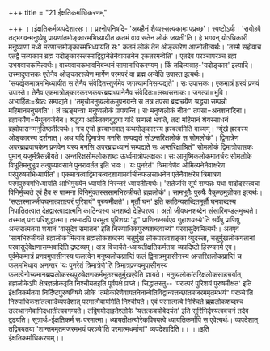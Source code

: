 +++
title = "21 ईक्षतिकर्माधिकरणम्"

+++
।।ईक्षतिकर्मव्यपदेशात्सः।। प्रश्नोपनिषदि- 'अथहैनं शैव्यस्सत्यकामः पप्रच्छ'। स्पष्टोऽर्थः। 'सयोहवै तद्भगवन्मनुष्येषु प्रायणांतमोङ्कारमभिध्यायीत कतमं वाव सतेन लोकं जयती'ति। हे भगवन् योऽधिकारी मनुष्याणां मध्ये मरणान्तमोङ्कारमभिध्यायति सः" कतमं लोकं तेन ओङ्कारेण आप्नोतीत्यर्थः। 'तस्मै सहोवाच एतद्वै सत्यकाम ब्रह्म यदोङ्कारस्तस्माद्विद्वानेतेनैवायतनेन एकतरमन्वेति'। एतदेव परञ्चापरञ्च ब्रह्म उभयवाचकमित्यर्थः। वाच्यवाचकभावनिबन्धनं सामानाधिकरण्यम्। किं तदित्यत्राह-'यदोङ्कार' इत्यादि। तस्मादुपासकः एतेनैव ओङ्काररूपेण मार्गेण परमपरं वा ब्रह्म अन्वेति उपास्त इत्यर्थः। 'सयद्येकमात्रमभिध्यायीत स तेनैव संवेदितस्तुर्णमेव जगत्यामभिसम्पद्यते'। सः उपासकः। एकमात्रं ह्रस्वं प्रणवं उपास्ते। तेनैव एकमात्रोङ्कारकरणकपरब्रह्मध्यानेनैव संवेदितः=लब्धसत्ताकः। जगत्यां=भुवि। अभ्यर्हितः=श्रेष्ठः सम्पद्यते। 'तमृचोमनुष्यलोकमुपनयन्ते स तत्र तपसा ब्रह्मचर्येण श्रद्धया सम्पन्नो महिमानमनुभवति'। तं ऋङ्मन्त्राः मनुष्यलोकं प्रापयन्ति। सः मनुष्यलोकं नीतः" तपसा=अनशनादिना। ब्रह्मचर्येण=मैथुनवर्जनेन। श्रद्धया आस्तिक्यबुद्ध्या यदि सम्पन्नो भवति, तदा महिमानं श्रेयस्साधनं ब्रह्मोपासनमनुतिष्ठतीत्यर्थः। नच एचो ह्रस्वाभावात् कथमोङ्कारस्य ह्रस्वत्वमिति वाच्यम्। न्यूंखे ह्रस्वस्य ओङ्कारस्य दर्शनात्। अथ यदि द्विमात्रेण मनसि सम्पद्यते सोऽन्तरिक्षलोकं स सोमलोकं'। द्विमात्रेण अपरब्रह्मवाचकेन प्रणवेन यस्य मनसि अपरब्रह्मध्यानं सम्पद्यते सः अन्तरिक्षाश्रितं" सोमलोकं द्विमात्रोपासकः पुमान् यजुर्मंत्रैसन्नीयते। अन्तरिक्षसोमलोकशब्दः ऊर्ध्वमात्रोपलक्षकः। सः आमुष्मिकलोकमातर्चरः सोमलोके विभूतिमनुभूय तत्पुण्यावसाने पुनरावर्तत इति भावः। 'यः पुनरेतं" त्रिमात्रेणैव ओमित्यनेनैवाक्षरेण परंपुरुषमभिध्यायीत'। एकमात्रत्वाद्विमात्रत्वदशायामर्वाचीनफलसाधनेन एतेनैवाक्षरेम त्रिमात्रण परमपुरुषमभिध्यायति आभिमुख्येन ध्यायति निरन्तरं ध्यायतीत्यर्थः। 'सतेजसि सूर्ये सम्पन्नः यथा पादोदरस्त्वचा विनिर्मुच्यते एवं हैव स पाप्मना विनिर्मुक्तस्ससामभिरुन्नीयते ब्रह्मलोकं'। सामभूतैः पुरुषैः वैकुण्ठमुन्नीयत इत्यर्थः। 'सएतस्माज्जीवघनात्परात्परं पुरिशयं" पुरुषमीक्षते'। मूर्तौ घन' इति काठिन्यशब्दितमूर्तौ घनशब्दस्य निपातितत्वात् देहद्वारत्वादात्मनि काठिन्यस्य घनशब्दो देहिपरएव। अतो जीवघनशब्देन संसारिमण्डलमुच्यते। तस्मात् परः परिशुद्धात्मा। तस्मादपि परभूतः पुरिशयः 'पूः" प्राणिनस्सर्वएव गुहाशयस्ये'ति सर्वेषु प्राणिषु अन्तरात्मतया शयानं 'वासुदेव समातन' इति निरुपाधिकपुरुषशब्दवाच्यं" परवासुदेवमित्यर्थः। अतएव 'सामभिरुन्नीयते ब्रह्मलोक'मित्यत्र ब्रह्मलोकशब्दस्य चतुर्मुख लोकपरत्वशङ्का व्युदस्ता, चतुर्मुखलोकगतानां परवासुदेवेक्षणासम्भवादिति द्रष्टव्यम्। अत्र विचार्यते-ध्यायतीक्षतिकर्मतया व्यपदिष्टो हिरण्यगर्म एव। पूर्वमेकमात्रं प्रणवमुपासीनस्य फलत्वेन मनुष्यलोकप्राप्तिं फलं द्विमात्रमुपासीनस्य अन्तरिक्षलोकप्राप्तिं च फलमभिधाय अनन्तरं 'यः पुनरेतं त्रिमात्रेणे'ति त्रिमात्रप्रणवमुपासीनस्य फलत्वेनोच्यमानब्रह्मलोकस्थपुरुषेक्षणकर्मभूतश्चतुर्मुखएवेति ज्ञायते। मनुष्यलोकांतरिक्षलोकसाहचर्यात् ब्रह्मलोकेऽपि क्षेत्रज्ञलोकइति निश्चीयतइति पूर्वपक्षे प्राप्ते। सिद्धांतस्तु-- 'परात्परं पुरिशयं पुरुषमीक्षत' इति ईक्षतिकर्मतया निर्दिंष्टपुरुषविषये लोके 'तमोकारेणैवायतनेनान्वेतिविद्वान्यत्तच्छांतमजरममृतमभयं" परञ्चे'ति निरुपाधिकशांतत्वादिव्यपदेशात् परमात्मैवायमिति निश्चीयते। एवं परमात्मत्वे निश्चिते ब्रह्मलोकशब्दश्च तत्स्थानमेवाभिदधातीत्यवगम्यते। तद्विषयोदाहृतेश्लोके 'यत्तत्कवयोवेदयंत' इति सूरिभिर्दृश्यत्ववचनं तदेव द्रढयति। सूत्रार्थः-ईक्षतिकर्म सः परमात्मा। ध्यायतीक्षत्योरेकविषयत्वे ध्यायतिकर्मापि स एवेत्यर्थः। व्यपदेशात् तद्विषयतया 'शान्तममृतमजरमभयं परञ्चे'ति परमात्मधर्माणां" व्यपदेशादिति।। ।।इति ईक्षतिकर्माधिकरणम्।।